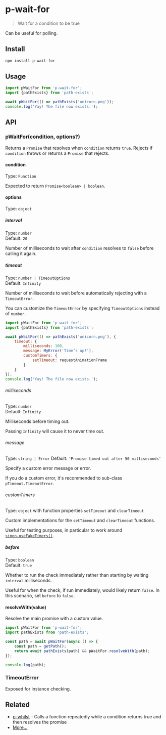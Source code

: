 # p-wait-for

> Wait for a condition to be true

Can be useful for polling.

## Install

```sh
npm install p-wait-for
```

## Usage

```js
import pWaitFor from 'p-wait-for';
import {pathExists} from 'path-exists';

await pWaitFor(() => pathExists('unicorn.png'));
console.log('Yay! The file now exists.');
```

## API

### pWaitFor(condition, options?)

Returns a `Promise` that resolves when `condition` returns `true`. Rejects if `condition` throws or returns a `Promise` that rejects.

#### condition

Type: `Function`

Expected to return `Promise<boolean> | boolean`.

#### options

Type: `object`

##### interval

Type: `number`\
Default: `20`

Number of milliseconds to wait after `condition` resolves to `false` before calling it again.

##### timeout

Type: `number | TimeoutOptions`\
Default: `Infinity`

Number of milliseconds to wait before automatically rejecting with a `TimeoutError`.

You can customize the `TimeoutError` by specifying `TimeoutOptions` instead of `number`.

```js
import pWaitFor from 'p-wait-for';
import {pathExists} from 'path-exists';

await pWaitFor(() => pathExists('unicorn.png'), {
	timeout: {
		milliseconds: 100,
		message: MyError('Time’s up!'),
		customTimers: {
			setTimeout: requestAnimationFrame
		}
	}
});
console.log('Yay! The file now exists.');
```

###### milliseconds

Type: `number`\
Default: `Infinity`

Milliseconds before timing out.

Passing `Infinity` will cause it to never time out.

###### message

Type: `string | Error`
Default: `'Promise timed out after 50 milliseconds'`

Specify a custom error message or error.

If you do a custom error, it's recommended to sub-class `pTimeout.TimeoutError`.

###### customTimers

Type: `object` with function properties `setTimeout` and `clearTimeout`

Custom implementations for the `setTimeout` and `clearTimeout` functions.

Useful for testing purposes, in particular to work around [`sinon.useFakeTimers()`](https://sinonjs.org/releases/latest/fake-timers/).

##### before

Type: `boolean`\
Default: `true`

Whether to run the check immediately rather than starting by waiting `interval` milliseconds.

Useful for when the check, if run immediately, would likely return `false`. In this scenario, set `before` to `false`.

#### resolveWith(value)

Resolve the main promise with a custom value.

```js
import pWaitFor from 'p-wait-for';
import pathExists from 'path-exists';

const path = await pWaitFor(async () => {
	const path = getPath();
	return await pathExists(path) && pWaitFor.resolveWith(path);
});

console.log(path);
```

### TimeoutError

Exposed for instance checking.

## Related

- [p-whilst](https://github.com/sindresorhus/p-whilst) - Calls a function repeatedly while a condition returns true and then resolves the promise
- [More…](https://github.com/sindresorhus/promise-fun)
